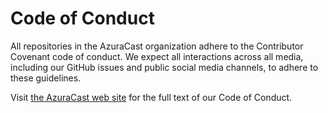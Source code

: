 # Code of Conduct

All repositories in the AzuraCast organization adhere to the Contributor Covenant code of conduct. We expect all
interactions across all media, including our GitHub issues and public social media channels, to adhere to these
guidelines.

Visit [the AzuraCast web site](https://www.azuracast.com/code_of_conduct.html#contributor-covenant-code-of-conduct) for the full text of our Code of Conduct.
